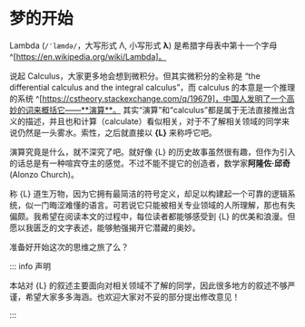 # 梦的开始

Lambda (`/ˈlæmdə/`，大写形式 Λ, 小写形式 **λ**) 是希腊字母表中第十一个字母
^[https://en.wikipedia.org/wiki/Lambda]。

说起 Calculus，大家更多地会想到微积分。但其实微积分的全称是 “the differential calculus and the integral calculus”，而 calculus 的本意是一个推理的系统
^[https://cstheory.stackexchange.com/q/19679]，中国人发明了一个高妙的词来概括它——**演算**。
其实“演算”和“calculus”都是属于无法直接推出含义的描述，并且也和计算（calculate）看似相关，对于不了解相关领域的同学来说仍然是一头雾水。索性，之后就直接以 **{L}** 来称呼它吧。

演算究竟是什么，就不深究了吧。就好像 {L} 的历史故事虽然很有趣，但作为引入的话总是有一种喧宾夺主的感觉。不过不能不提它的创造者，数学家**阿隆佐·邱奇** (Alonzo Church)。

称 {L} 道生万物，因为它拥有最简洁的符号定义，却足以构建起一个可靠的逻辑系统，似一门晦涩难懂的语言。可若说它只能被相关专业领域的人所理解，那也有失偏颇。我希望在阅读本文的过程中，每位读者都能够感受到 {L} 的优美和浪漫。但愿以我匮乏的文字表述，能够勉强揭开它潜藏的奥妙。

准备好开始这次的思维之旅了么？

::: info 声明

本站对 {L} 的叙述主要面向对相关领域不了解的同学，因此很多地方的叙述不够严谨，希望大家多多海涵。也欢迎大家对不妥的部分提出修改意见！

:::